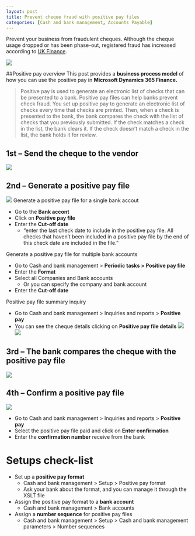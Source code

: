 ```yaml
---
layout: post
title: Prevent cheque fraud with positive pay files
categories: [Cash and bank management, Accounts Payable]
---
```

Prevent your business from fraudulent cheques. Although the cheque usage dropped or has been phase-out, registered fraud has increased according to [UK Finance](https://www.ukfinance.org.uk/system/files/Fraud-The-Facts-2020-FINAL-ONLINE-18-March.pdf).

![](/images/prevent-cheque-fraud-with-positive-pay-files/image1.webp)

##Positive pay overview
This post provides a **business process model** of how you can use the positive pay in **Microsoft Dynamics 365 Finance.**
> Positive pay is used to generate an electronic list of checks that can be presented to a bank. Positive pay files can help banks prevent check fraud. You set up positive pay to generate an electronic list of checks every time that checks are printed. Then, when a check is presented to the bank, the bank compares the check with the list of checks that you previously submitted. If the check matches a check in the list, the bank clears it. If the check doesn’t match a check in the list, the bank holds it for review.

## 1st – Send the cheque to the vendor
![](/images/deleting-data-with-data-management-tool/image2.png)
## 2nd – Generate a positive pay file
![](/images/deleting-data-with-data-management-tool/image3.png)
Generate a positive pay file for a single bank accout
- Go to the **Bank accont**
- Click on **Positive pay file**
- Enter the **Cut-off date**
    - “enter the last check date to include in the positive pay file. All checks that haven’t been included in a positive pay file by the end of this check date are included in the file.”

Generate a positive pay file for multiple bank accounts
- Go to Cash and bank management > **Periodic tasks > Positive pay file**
- Enter the **Format**
- Select all Companies and Bank accounts
    - Or you can specify the company and bank account
- Enter the **Cut-off date**

Positive pay file summary inquiry
- Go to Cash and bank management > Inquiries and reports > **Positive pay**
- You can see the cheque details clicking on **Positive pay file details**
![](/images/deleting-data-with-data-management-tool/image4.jpg)
![](/images/deleting-data-with-data-management-tool/image5.jpg)

## 3rd – The bank compares the cheque with the positive pay file
![](/images/deleting-data-with-data-management-tool/image6.png)
## 4th – Confirm a positive pay file
![](/images/deleting-data-with-data-management-tool/image7.png)
- Go to Cash and bank management > Inquiries and reports > **Positive pay**
- Select the positive pay file paid and click on **Enter confirmation**
- Enter the **confirmation number** receive from the bank

# Setups check-list
- Set up a **positive pay format**
    - Cash and bank management > Setup > Positive pay format
    - Ask your bank about the format, and you can manage it through the XSLT file
- Assign the positive pay format to a **bank account**
    - Cash and bank management > Bank accounts
- Assign a **number sequence** for positive pay files
    - Cash and bank management > Setup > Cash and bank management parameters > Number sequences